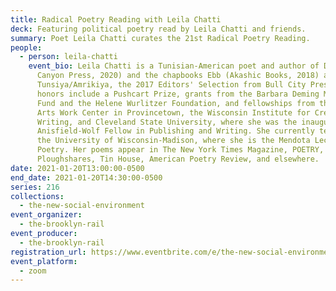 ```yaml
---
title: Radical Poetry Reading with Leila Chatti
deck: Featuring political poetry read by Leila Chatti and friends.
summary: Poet Leila Chatti curates the 21st Radical Poetry Reading.
people:
  - person: leila-chatti
    event_bio: Leila Chatti is a Tunisian-American poet and author of Deluge (Copper
      Canyon Press, 2020) and the chapbooks Ebb (Akashic Books, 2018) and
      Tunsiya/Amrikiya, the 2017 Editors' Selection from Bull City Press. Her
      honors include a Pushcart Prize, grants from the Barbara Deming Memorial
      Fund and the Helene Wurlitzer Foundation, and fellowships from the Fine
      Arts Work Center in Provincetown, the Wisconsin Institute for Creative
      Writing, and Cleveland State University, where she was the inaugural
      Anisfield-Wolf Fellow in Publishing and Writing. She currently teaches at
      the University of Wisconsin-Madison, where she is the Mendota Lecturer in
      Poetry. Her poems appear in The New York Times Magazine, POETRY,
      Ploughshares, Tin House, American Poetry Review, and elsewhere.
date: 2021-01-20T13:00:00-0500
end_date: 2021-01-20T14:30:00-0500
series: 216
collections:
  - the-new-social-environment
event_organizer:
  - the-brooklyn-rail
event_producer:
  - the-brooklyn-rail
registration_url: https://www.eventbrite.com/e/the-new-social-environment-216-radical-poetry-reading-with-leila-chatti-tickets-136856813413
event_platform:
  - zoom
---
```

